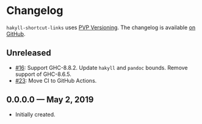 # Changelog

`hakyll-shortcut-links` uses [PVP Versioning][1].
The changelog is available [on GitHub][2].

## Unreleased

* [#16](https://github.com/kowainik/hakyll-shortcut-links/issues/16):
  Support GHC-8.8.2. Update `hakyll` and `pandoc` bounds.
  Remove support of GHC-8.6.5.
* [#23](https://github.com/kowainik/hakyll-shortcut-links/issues/23):
  Move CI to GitHub Actions.

## 0.0.0.0 — May 2, 2019

* Initially created.

[1]: https://pvp.haskell.org
[2]: https://github.com/kowainik/hakyll-shortcut-links/releases
